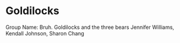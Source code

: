 # Goldilocks
Group Name: Bruh.
Goldilocks and the three bears
Jennifer Williams, Kendall Johnson, Sharon Chang
